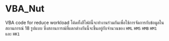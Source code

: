 # VBA_Nut
VBA code for reduce workload
โค้ดทั้งสีไฟล์นี้จะทำงานร่วมกันเพื่อใช้การจัดการกับข้อมูลในสถานการณ์ 18 รูปแบบ
ซึ่งสถานการณ์ที่แตกต่างกันนี้จะขึ้นอยู่กับจำนวนของ `HML` `HMS` `HMB` `HM1` และ `HK1`
